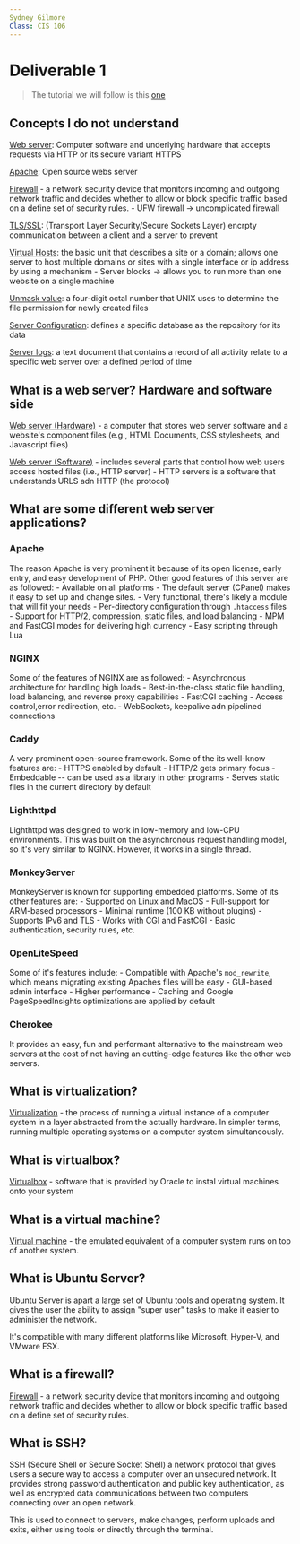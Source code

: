 ```yaml
---
Sydney Gilmore
Class: CIS 106
---
```


# Deliverable 1

> The tutorial we will follow is this [one](https://www.digitalocean.com/community/tutorials/how-to-install-the-apache-web-server-on-ubuntu-22-04)

## Concepts I do not understand

<u>Web server</u>: Computer software and underlying hardware that accepts requests via HTTP or its secure variant HTTPS

<u>Apache</u>: Open source webs server

<u>Firewall</u> - a network security device that monitors incoming and outgoing network traffic and decides whether to allow or block specific traffic based on a define set of security rules.
    - UFW firewall -> uncomplicated firewall

<u>TLS/SSL</u>: (Transport Layer Security/Secure Sockets Layer) encrpty communication between a client and a server to prevent 

<u>Virtual Hosts</u>: the basic unit that describes a site or a domain; allows one server to host multiple domains or sites with a single interface or ip address by using a mechanism
    - Server blocks -> allows you to run more than one website on a single machine

<u>Unmask value</u>: a four-digit octal number that UNIX uses to determine the file permission for newly created files

<u>Server Configuration</u>: defines a specific database as the repository for its data

<u>Server logs</u>: a text document that contains a record of all activity relate to a specific web server over a defined period of time

## What is a web server? Hardware and software side

<u>Web server (Hardware)</u> - a computer that stores web server software and a website's component files (e.g., HTML Documents, CSS stylesheets, and Javascript files)

<u>Web server (Software)</u> - includes several parts that control how web users access hosted files (i.e., HTTP server)
    - HTTP servers is a software that understands URLS adn HTTP (the protocol)


## What are some different web server applications?

### Apache

The reason Apache is very prominent  it because of its open license, early entry, and easy development of PHP. Other good features of this server are as followed:
    - Available on all platforms
    - The default server (CPanel) makes it easy to set up and change sites.
    - Very functional, there's likely a module that will fit your needs
    - Per-directory configuration through `.htaccess` files
    - Support for HTTP/2, compression, static files, and load balancing
    - MPM and FastCGI modes for delivering high currency
    - Easy scripting through Lua

### NGINX

Some of the features of NGINX are as followed:
    - Asynchronous architecture for handling high loads
    - Best-in-the-class static file handling, load balancing, and reverse proxy capabilities
    - FastCGI caching
    - Access control,error redirection, etc.
    - WebSockets, keepalive adn pipelined connections

### Caddy

A very prominent open-source framework. Some of the its well-know features are:
    - HTTPS enabled by default
    - HTTP/2 gets primary focus
    - Embeddable -- can be used as a library in other programs
    - Serves static files in the current directory by default

### Lighthttpd

Lighthttpd was designed to work in low-memory and low-CPU environments. This was built on the asynchronous request handling model, so it's very similar to NGINX. However, it works in a single thread. 

### MonkeyServer

MonkeyServer is known for supporting embedded platforms. Some of its other features are:
    - Supported on Linux and MacOS
    - Full-support for ARM-based processors
    - Minimal runtime (100 KB without plugins)
    - Supports IPv6 and TLS
    - Works with CGI and FastCGI
    - Basic authentication, security rules, etc.

### OpenLiteSpeed
Some of it's features include:
    - Compatible with Apache's `mod_rewrite`, which means migrating existing Apaches files will be easy
    - GUI-based admin interface
    - Higher performance
    - Caching and Google PageSpeedInsights optimizations are applied by default

### Cherokee
It provides an easy, fun and performant alternative to the mainstream web servers at the cost of not having an cutting-edge features like the other web servers. 

## What is virtualization?

<u>Virtualization</u> - the process of running a virtual instance of a computer system in a layer abstracted from the actually hardware. In simpler terms, running multiple operating systems on a computer system simultaneously.

## What is virtualbox?

<u>Virtualbox</u> - software that is provided by Oracle to instal virtual machines onto your system

## What is a virtual machine?

<u>Virtual machine</u> - the emulated equivalent of a computer system runs on top of another system.

## What is Ubuntu Server?

Ubuntu Server is apart a large set of Ubuntu tools and operating system. It gives the user the ability to assign "super user" tasks to make it easier to administer the network. 

It's compatible with many different platforms like Microsoft, Hyper-V, and VMware ESX.

## What is a firewall?

<u>Firewall</u> - a network security device that monitors incoming and outgoing network traffic and decides whether to allow or block specific traffic based on a define set of security rules.

## What is SSH?

SSH (Secure Shell or Secure Socket Shell) a network protocol that gives users a secure way to access a computer over an unsecured network. It provides strong password authentication and public key authentication, as well as encrypted data communications between two computers connecting over an open network. 

This is used to connect to servers, make changes, perform uploads and exits, either using tools or directly through the terminal. 
